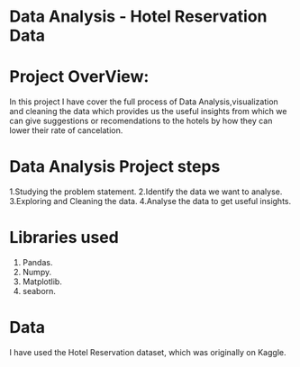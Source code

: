 # Data Analysis - Hotel Reservation Data


# Project OverView:
  
  In this project I have cover the full process of Data Analysis,visualization and cleaning the data which provides us the useful insights from which we can give suggestions or recomendations to the hotels by how they can lower their rate of cancelation.
  
  
# Data Analysis Project steps

1.Studying the problem statement.
2.Identify the data we want to analyse.
3.Exploring and Cleaning the data.
4.Analyse the data to get useful insights.


# Libraries used

1. Pandas.
2. Numpy.
3. Matplotlib.
4. seaborn.

# Data

I have used the Hotel Reservation dataset, which was originally on Kaggle. 



